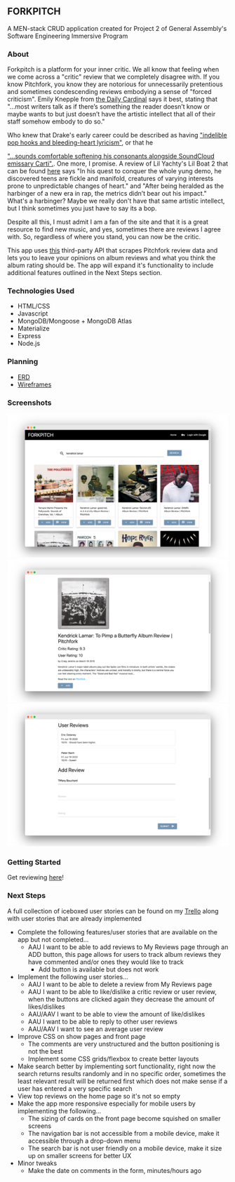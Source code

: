 ## FORKPITCH

A MEN-stack CRUD application created for Project 2 of General Assembly's Software Engineering Immersive Program

### About
Forkpitch is a platform for your inner critic. We all know that feeling when we come across a "critic" review that we completely disagree with. If you know Pitchfork, you know they are notorious for unnecessarily pretentious and sometimes condescending reviews embodying a sense of "forced criticism". Emily Knepple from [the Daily Cardinal](https://www.dailycardinal.com/article/2020/02/pitchforks-pretentious-problem) says it best, stating that "...most writers talk as if there’s something the reader doesn’t know or maybe wants to but just doesn’t have the artistic intellect that all of their staff somehow embody to do so." 

Who knew that Drake's early career could be described as having ["indelible pop hooks and bleeding-heart lyricism"](https://pitchfork.com/artists/27950-drake/), or that he 

["...sounds comfortable softening his consonants alongside SoundCloud emissary Carti".](https://pitchfork.com/reviews/albums/drake-dark-lane-demo-tapes/). One more, I promise. A review of Lil Yachty's Lil Boat 2 that can be found [here](https://pitchfork.com/reviews/albums/lil-yachty-lil-boat-2/) says "In his quest to conquer the whole yung demo, he discovered teens are fickle and manifold, creatures of varying interests prone to unpredictable changes of heart." and "After being heralded as the harbinger of a new era in rap, the metrics didn’t bear out his impact." What's a harbinger? Maybe we really don't have that same artistic intellect, but I think sometimes you just have to say its a bop. 

Despite all this, I must admit I am a fan of the site and that it is a great resource to find new music, and yes, sometimes there are reviews I agree with. So, regardless of where you stand, you can now be the critic.

This app uses [this](https://github.com/omardelarosa/pitchfork-npm) third-party API that scrapes Pitchfork review data and lets you to leave your opinions on album reviews and what you think the album rating should be. The app will expand it's functionality to include additional features outlined in the Next Steps section.

### Technologies Used
- HTML/CSS
- Javascript 
- MongoDB/Mongoose + MongoDB Atlas
- Materialize 
- Express
- Node.js 

### Planning 
- [ERD](https://app.lucidchart.com/invitations/accept/5fe59195-d0dc-4c47-ad9e-7113447107e2)
- [Wireframes](https://app.lucidchart.com/invitations/accept/25437d16-60c9-4020-8c07-5bdbb8fc879a)

### Screenshots
<img src="/imgs/one.png"/>
<img src="/imgs/three.png"/>
<img src="/imgs/two.png"/>


### Getting Started 
Get reviewing [here](https://forkpitch.herokuapp.com)!

### Next Steps 
A full collection of iceboxed user stories can be found on my [Trello](https://trello.com/b/lpGplWHP/sei-project-2) along with user stories that are already implemented
- Complete the following features/user stories that are available on the app but not completed...
    - AAU I want to be able to add reviews to My Reviews page through an ADD button, this page allows for users to track album reviews they have commented and/or ones they would like to track
        - Add button is available but does not work
- Implement the following user stories...
    - AAU I want to be able to delete a review from My Reviews page
    - AAU I want to be able to like/dislike a critic review or user review, when the buttons are clicked again they decrease the amount of likes/dislikes
    - AAU/AAV I want to be able to view the amount of like/dislikes 
    - AAU I want to be able to reply to other user reviews
    - AAU/AAV I want to see an average user review 
- Improve CSS on show pages and front page
    - The comments are very unstructured and the button positioning is not the best
    - Implement some CSS grids/flexbox to create better layouts 
- Make search better by implementing sort functionality, right now the search returns results randomly and in no specific order, sometimes the least relevant result will be returned first which does not make sense if a user has entered a very specific search
- View top reviews on the home page so it's not so empty
- Make the app more responsive especially for mobile users by implementing the following...
    - The sizing of cards on the front page become squished on smaller screens 
    - The navigation bar is not accessible from a mobile device, make it accessible through a drop-down menu
    - The search bar is not user friendly on a mobile device, make it size up on smaller screens for better UX
- Minor tweaks
    - Make the date on comments in the form, minutes/hours ago